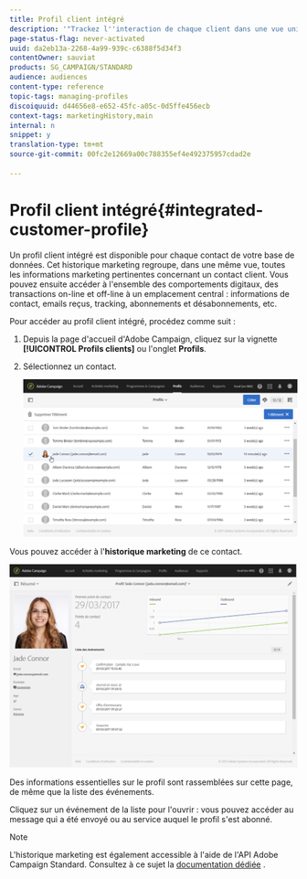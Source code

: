 ```yaml
---
title: Profil client intégré
description: '"Trackez l''interaction de chaque client dans une vue unique : le profil client intégré d''Adobe Campaign est mis à jour tout au long du cycle de vie du client."'
page-status-flag: never-activated
uuid: da2eb13a-2268-4a99-939c-c6388f5d34f3
contentOwner: sauviat
products: SG_CAMPAIGN/STANDARD
audience: audiences
content-type: reference
topic-tags: managing-profiles
discoiquuid: d44656e8-e652-45fc-a05c-0d5ffe456ecb
context-tags: marketingHistory,main
internal: n
snippet: y
translation-type: tm+mt
source-git-commit: 00fc2e12669a00c788355ef4e492375957cdad2e

---
```



# Profil client intégré{#integrated-customer-profile}

Un profil client intégré est disponible pour chaque contact de votre base de données. Cet historique marketing regroupe, dans une même vue, toutes les informations marketing pertinentes concernant un contact client. Vous pouvez ensuite accéder à l'ensemble des comportements digitaux, des transactions on-line et off-line à un emplacement central : informations de contact, emails reçus, tracking, abonnements et désabonnements, etc.

Pour accéder au profil client intégré, procédez comme suit :

1. Depuis la page d'accueil d'Adobe Campaign, cliquez sur la vignette **[!UICONTROL Profils clients]** ou l'onglet **Profils**.
1. Sélectionnez un contact.

   ![](assets/mkt_hist_access.png)

Vous pouvez accéder à l'**historique marketing** de ce contact.

![](assets/mkt_hist_view.png)

Des informations essentielles sur le profil sont rassemblées sur cette page, de même que la liste des événements.

Cliquez sur un événement de la liste pour l'ouvrir : vous pouvez accéder au message qui a été envoyé ou au service auquel le profil s'est abonné.

>[!NOTE]
>
>L'historique marketing est également accessible à l'aide de l'API Adobe Campaign Standard. Consultez à ce sujet la [documentation dédiée](https://final-docs.campaign.adobe.com/doc/standard/en/api/ACS_API.html#interacting-with-marketing-history) .

